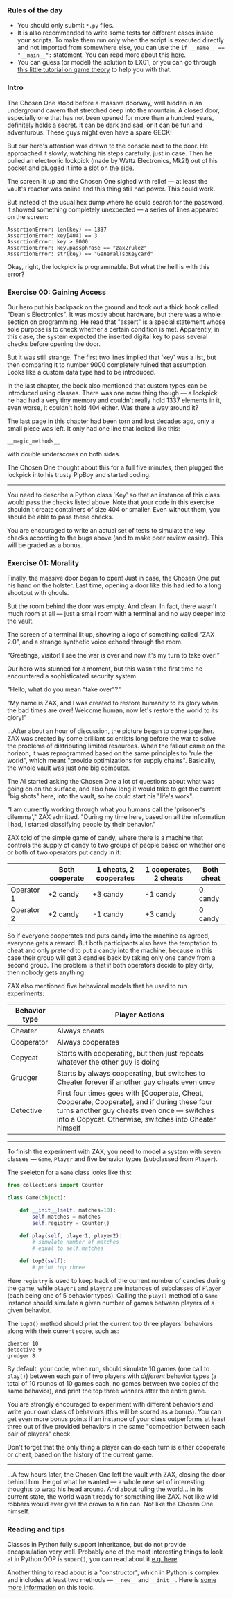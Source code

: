 ### Rules of the day

- You should only submit `*.py` files.
- It is also recommended to write some tests for different cases inside your scripts. To make them run only when the script is executed directly and not imported from somewhere else, you can use the `if __name__ == "__main__":` statement. You can read more about this [here](https://www.geeksforgeeks.org/what-does-the-if-__name__-__main__-do/).
- You can guess (or model) the solution to EX01, or you can go through [this little tutorial on game theory](https://ncase.me/trust/) to help you with that.

### Intro

The Chosen One stood before a massive doorway, well hidden in an
underground cavern that stretched deep into the mountain. A closed door, especially one that has not been opened for more than a hundred years, definitely holds a secret. It can be dark and sad, or it can be fun and adventurous. These guys might even have a spare GECK!

But our hero's attention was drawn to the console next to the door. He approached it slowly, watching his steps carefully, just in case. Then he pulled an electronic lockpick (made by Wattz Electronics, Mk2!) out of his pocket and plugged it into a slot on the side.

The screen lit up and the Chosen One sighed with relief — at least the vault's reactor was online and this thing still had power. This could work.

But instead of the usual hex dump where he could search for the password, it showed something completely unexpected — a series of lines appeared on the screen:

```
AssertionError: len(key) == 1337
AssertionError: key[404] == 3
AssertionError: key > 9000
AssertionError: key.passphrase == "zax2rulez"
AssertionError: str(key) == "GeneralTsoKeycard"

```

Okay, right, the lockpick is programmable. But what the hell is with this
error?


### Exercise 00: Gaining Access

Our hero put his backpack on the ground and took out a thick book called "Dean's Electronics". It was mostly about hardware, but there was a whole section on programming. He read that "assert" is a special statement whose sole purpose is to check whether a certain condition is met. Apparently, in this case, the system expected the inserted digital key to pass several checks before opening the door.

But it was still strange. The first two lines implied that 'key' was a list, but then comparing it to number 9000 completely ruined that assumption. Looks like a custom data type had to be introduced.

In the last chapter, the book also mentioned that custom types can be introduced using classes. There was one more thing though — a lockpick he had had a very tiny memory and couldn't really hold 1337 elements in it, even worse, it couldn't hold 404 either. Was there a way around it?

The last page in this chapter had been torn and lost decades ago, only a small piece was left. It only had one line that looked like this:

`__magic_methods__`

with double underscores on both sides.

The Chosen One thought about this for a full five minutes, then plugged the lockpick into his trusty PipBoy and started coding.

-----

You need to describe a Python class `Key' so that an instance of this class would pass the checks listed above. Note that your code in this exercise shouldn't create containers of size 404 or smaller. Even without them, you should be able to pass these checks.

You are encouraged to write an actual set of tests to simulate the key checks according to the bugs above (and to make peer review easier). This will be graded as a bonus.

### Exercise 01: Morality

Finally, the massive door began to open! Just in case, the Chosen One put his hand on the holster. Last time, opening a door like this had led to a long shootout with ghouls.

But the room behind the door was empty. And clean. In fact, there wasn't much room at all — just a small room with a terminal and no way deeper into the vault. 

The screen of a terminal lit up, showing a logo of something called "ZAX 2.0", and a strange synthetic voice echoed through the room.

 "Greetings, visitor! I see the war is over and now it's my turn to take over!"

Our hero was stunned for a moment, but this wasn't the first time he encountered a sophisticated security system.

 "Hello, what do you mean "take over"?"

 "My name is ZAX, and I was created to restore humanity to its glory when the bad times are over! Welcome human, now let's restore the world to its glory!"

...After about an hour of discussion, the picture began to come together. ZAX was created by some brilliant scientists long before the war to solve the problems of distributing limited resources. When the fallout came on the horizon, it was reprogrammed based on the same principles to "rule the world", which meant "provide optimizations for supply chains". Basically, the whole vault was just one big computer.

The AI started asking the Chosen One a lot of questions about what was going on on the surface, and also how long it would take to get the current "big shots" here, into the vault, so he could start his "life's work".

 "I am currently working through what you humans call the 'prisoner's dilemma'," ZAX admitted. "During my time here, based on all the information I had, I started classifying people by their behavior."

ZAX told of the simple game of candy, where there is a machine that controls the supply of candy to two groups of people based on whether one or both of two operators put candy in it:

|  | Both cooperate | 1 cheats, 2 cooperates | 1 cooperates, 2 cheats | Both cheat |
|------------|----------|----------|----------|---------|
| Operator 1 | +2 candy | +3 candy | -1 candy | 0 candy |
| Operator 2 | +2 candy | -1 candy | +3 candy | 0 candy |

So if everyone cooperates and puts candy into the machine as agreed, everyone gets a reward. But both participants also have the temptation to cheat and only pretend to put a candy into the machine, because in this case their group will get 3 candies back by taking only one candy from a second group. The problem is that if both operators decide to play dirty, then nobody gets anything.

ZAX also mentioned five behavioral models that he used to run experiments:

| Behavior type | Player Actions                                                                                                                                                                                         |
|---------------|--------------------------------------------------------------------------------------------------------------------------------------------------------------------------------------------------------|
| Cheater       | Always cheats                                                                                                                                                                                          |
| Cooperator    | Always cooperates                                                                                                                                                                                      |
| Copycat       | Starts with cooperating, but then just repeats whatever the other guy is doing                                                                                                                         |
| Grudger       | Starts by always cooperating, but switches to Cheater forever if another guy cheats even once                                                                                                          |
| Detective     | First four times goes with [Cooperate, Cheat, Cooperate, Cooperate],  and if during these four turns another guy cheats even once — switches into a Copycat. Otherwise, switches into Cheater himself |

-----

To finish the experiment with ZAX, you need to model a system with seven classes — `Game`, `Player` and five behavior types (subclassed from `Player`).

The skeleton for a `Game` class looks like this:

```python
from collections import Counter

class Game(object):

    def __init__(self, matches=10):
        self.matches = matches
        self.registry = Counter()

    def play(self, player1, player2):
        # simulate number of matches
        # equal to self.matches

    def top3(self):
        # print top three
```

Here `registry` is used to keep track of the current number of candies during the game, while `player1` and `player2` are instances of subclasses of `Player` (each being one of 5 behavior types). Calling the `play()` method of a `Game` instance should simulate a given number of games between players of a given behavior.

The `top3()` method should print the current top three players' behaviors along with their current score, such as:

```
cheater 10
detective 9
grudger 8
```

By default, your code, when run, should simulate 10 games (one call to `play()`) between each pair of two players with *different* behavior types (a total of 10 rounds of 10 games each, no games between two copies of the same behavior), and print the top three winners after the entire game.

You are strongly encouraged to experiment with different behaviors and write your own class of behaviors (this will be scored as a bonus). You can get even more bonus points if an instance of your class outperforms at least three out of five provided behaviors in the same "competition between each pair of players" check.

Don't forget that the only thing a player can do each turn is either cooperate or cheat, based on the history of the current game.

-----

...A few hours later, the Chosen One left the vault with ZAX, closing the door behind him. He got what he wanted — a whole new set of interesting thoughts to wrap his head around. And about ruling the world... in its current state, the world wasn't ready for something like ZAX. Not like wild robbers would ever give the crown to a tin can. Not like the Chosen One himself.

### Reading and tips

Classes in Python fully support inheritance, but do not provide encapsulation very well. Probably one of the most interesting things to look at in Python OOP is `super()`, you can read about it [e.g. here](https://realpython.com/python-super/).

Another thing to read about is a "constructor", which in Python is complex and includes at least two methods — `__new__` and `__init__`. Here is [some more information](https://medium.com/thedevproject/new-vs-init-in-python-a-most-known-resource-7beb538dc3b) on this topic.   
